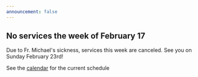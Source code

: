 ```yaml
---
announcement: false
---
```


## No services the week of February 17

Due to Fr. Michael's sickness, services this week are canceled. See you on Sunday February 23rd!

See the [calendar](/calendar/) for the current schedule
